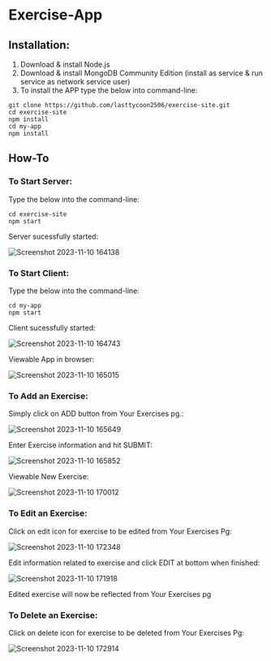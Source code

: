 # Exercise-App

## Installation:
1) Download & install Node.js
2) Download & install MongoDB Community Edition (install as service & run service as network service user)
3) To install the APP type the below into command-line:
```
git clone https://github.com/lasttycoon2506/exercise-site.git
cd exercise-site
npm install
cd my-app
npm install

```
## How-To
  ### To Start Server:
  Type the below into the command-line:
  ```
  cd exercise-site
  npm start
  ```
  Server sucessfully started:
  
  ![Screenshot 2023-11-10 164138](https://github.com/lasttycoon2506/exercise-site/assets/114425878/3ed95d6f-1f76-49e4-84c8-7172c52ad805)
  

  ### To Start Client:
  Type the below into the command-line:
  ```
  cd my-app
  npm start
  ```

  Client sucessfully started:
  
  ![Screenshot 2023-11-10 164743](https://github.com/lasttycoon2506/exercise-site/assets/114425878/e90018d1-6560-4a2d-b125-59806fa6c701)
  
  Viewable App in browser:

  ![Screenshot 2023-11-10 165015](https://github.com/lasttycoon2506/exercise-site/assets/114425878/996dcc23-505d-4433-9800-152258a4da61)

  

  ### To Add an Exercise:
  Simply click on ADD button from Your Exercises pg.:

  ![Screenshot 2023-11-10 165649](https://github.com/lasttycoon2506/exercise-site/assets/114425878/031d59c4-f9e1-40ae-bc12-9748624a5ac8)

  Enter Exercise information and hit SUBMIT:

  ![Screenshot 2023-11-10 165852](https://github.com/lasttycoon2506/exercise-site/assets/114425878/5b7b5878-b710-4be8-b398-55b757a4afe9)

  Viewable New Exercise:

  ![Screenshot 2023-11-10 170012](https://github.com/lasttycoon2506/exercise-site/assets/114425878/8fdec9ed-b2a6-4a12-9d7f-f4c769cc926e)

  

  ### To Edit an Exercise:
  Click on edit icon for exercise to be edited from Your Exercises Pg:

  ![Screenshot 2023-11-10 172348](https://github.com/lasttycoon2506/exercise-site/assets/114425878/29a2d11b-5c6d-4aec-ac15-fd636a71e52e)

  Edit information related to exercise and click EDIT at bottom when finished:

  ![Screenshot 2023-11-10 171918](https://github.com/lasttycoon2506/exercise-site/assets/114425878/2b15ecf5-96f8-4dda-b9b9-17a7db8d8306)

  Edited exercise will now be reflected from Your Exercises pg



  ### To Delete an Exercise:
  Click on delete icon for exercise to be deleted from Your Exercises Pg:

  ![Screenshot 2023-11-10 172914](https://github.com/lasttycoon2506/exercise-site/assets/114425878/708486da-d2c9-4960-886d-13ccaa9e2c81)






  

